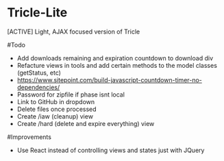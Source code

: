 # Tricle-Lite
[ACTIVE] Light, AJAX focused version of Tricle

#Todo
- Add downloads remaining and expiration countdown to download div
- Refacture views in tools and add certain methods to the model classes (getStatus, etc)
- https://www.sitepoint.com/build-javascript-countdown-timer-no-dependencies/
- Password for zipfile if phase isnt local
- Link to GitHub in dropdown
- Delete files once processed
- Create /iaw (cleanup) view
- Create /hard (delete and expire everything) view

#Improvements
- Use React instead of controlling views and states just with JQuery
